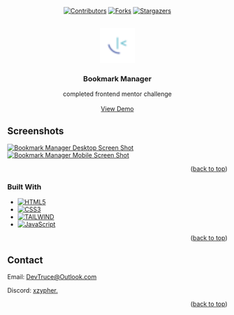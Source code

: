 <a id="readme-top"></a>

<div align="center">

[![Contributors][contributors-icon]][contributors-link]
[![Forks][forks-icon]][forks-link]
[![Stargazers][stars-icon]][stars-link]

</div>

<!-- PROJECT LOGO -->
<br />
<div align="center">
  <a href="https://github.com/DevTruce/bookmark-manager">
    <img src="images/favicon-32x32.png" alt="Logo" width="80" height="80">
  </a>

<h3 align="center">Bookmark Manager</h3>

  <p align="center">
    completed frontend mentor challenge
    <br />
    <br />
    <a href="https://devtruce.github.io/bookmark-manager/" target="_blank">View Demo</a>
  </p>
</div>

<!-- ABOUT THE PROJECT -->

## Screenshots

[![Bookmark Manager Desktop Screen Shot][product-screenshot]](product-link)
[![Bookmark Manager Mobile Screen Shot][product-screenshot2]](product-link)

<p align="right">(<a href="#readme-top">back to top</a>)</p>

### Built With

- [![HTML5][html5-icon]][html5-link]
- [![CSS3][css3-icon]][css3-link]
- [![TAILWIND][tailwind-icon]][tailwind-link]
- [![JavaScript][JavaScript-icon]][JavaScript-link]

<p align="right">(<a href="#readme-top">back to top</a>)</p>

<!-- CONTACT -->

## Contact

Email: [DevTruce@Outlook.com]()

Discord: [xzypher.]()

<p align="right">(<a href="#readme-top">back to top</a>)</p>

<!-- #### MARKDOWN LINKS & IMAGES #### -->

<!-- ## GitHub ##-->
<!-- links -->

[contributors-link]: https://github.com/DevTruce/bookmark-manager/graphs/contributors
[forks-link]: https://github.com/DevTruce/bookmark-manager/network/members
[stars-link]: https://github.com/DevTruce/bookmark-manager/stargazers

<!-- icons -->

[contributors-icon]: https://img.shields.io/github/contributors/DevTruce/bookmark-manager.svg?style=for-the-badge
[forks-icon]: https://img.shields.io/github/forks/DevTruce/bookmark-manager.svg?style=for-the-badge
[stars-icon]: https://img.shields.io/github/stars/DevTruce/bookmark-manager.svg?style=for-the-badge

<!-- ## Project ## -->

[product-screenshot]: images/desktop.gif
[product-screenshot2]: images/mobile.gif
[product-link]: https://devtruce.github.io/bookmark-manager/

<!-- ## Tech & Tools ## -->
<!-- links -->

[html5-link]: https://html-icon/
[css3-link]: https://css3-icon/
[tailwind-link]: https://tailwindcss.com/
[javascript-link]: https://www.javascript-icon/

<!-- icons -->

[html5-icon]: https://img.shields.io/badge/HTML5-orange?style=for-the-badge&logo=html5&logoColor=white
[css3-icon]: https://img.shields.io/badge/CSS3-blue?style=for-the-badge&logo=CSS3&logoColor=white
[tailwind-icon]: https://img.shields.io/badge/tailwind-3B82F6?style=for-the-badge&logo=tailwindcss&logoColor=white
[javascript-icon]: https://img.shields.io/badge/Javascript-FCE22A?style=for-the-badge&logo=javascript&logoColor=black
